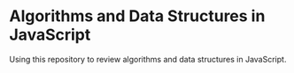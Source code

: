 # Algorithms and Data Structures in JavaScript

Using this repository to review algorithms and data structures in JavaScript.